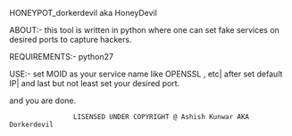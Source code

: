 HONEYPOT_dorkerdevil aka HoneyDevil

ABOUT:- 
  this tool is written in python where one can set fake services on desired ports to capture hackers.
  
REQUIREMENTS:-
  python27
  
  USE:-
set MOID as your service name like OPENSSL , etc|
after set default IP|
and last but not least set your desired port.

and you are done.

                    LISENSED UNDER COPYRIGHT @ Ashish Kunwar AKA Dorkerdevil
